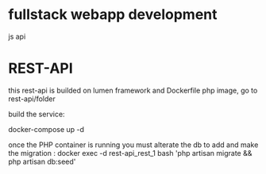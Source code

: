 # fullstack webapp development
js api


# REST-API
this rest-api is builded on lumen framework and Dockerfile php image,
go to rest-api/folder

build the service:

docker-compose up -d

once the PHP container is running you must alterate the db to add and make the migration :
docker exec -d rest-api_rest_1 bash 'php artisan migrate && php artisan db:seed'